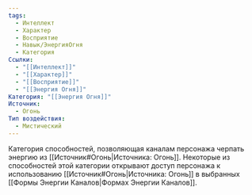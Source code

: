 ```yaml
---
tags:
  - Интеллект
  - Характер
  - Восприятие
  - Навык/ЭнергияОгня
  - Категория
Ссылки:
  - "[[Интеллект]]"
  - "[[Характер]]"
  - "[[Восприятие]]"
  - "[[Энергия Огня]]"
Категория: "[[Энергия Огня]]"
Источник:
  - Огонь
Тип воздействия:
  - Мистический
---
```

Категория способностей, позволяющая каналам персонажа черпать энергию из [[Источник#Огонь|Источника: Огонь]]. Некоторые из способностей этой категории открывают доступ персонажа к использованию [[Источник#Огонь|Источника: Огонь]] в выбранных [[Формы Энергии Каналов|Формах Энергии Каналов]]. 